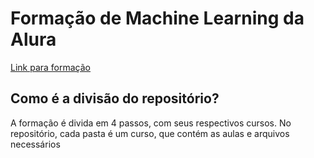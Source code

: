 # Formação de Machine Learning da Alura

[Link para formação](https://cursos.alura.com.br/formacao-machine-learning)

## Como é a divisão do repositório?

A formação é divida em 4 passos, com seus respectivos cursos.
No repositório, cada pasta é um curso, que contém as aulas e arquivos necessários
